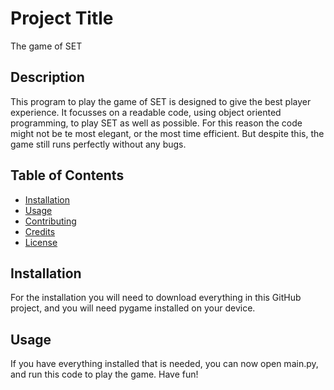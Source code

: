 # Project Title

The game of SET

## Description

This program to play the game of SET is designed to give the best player experience. It focusses on 
a readable code, using object oriented programming, to play SET as well as possible. For this reason
the code might not be te most elegant, or the most time efficient. But despite this, the game still runs
perfectly without any bugs. 

## Table of Contents

- [Installation](#installation)
- [Usage](#usage)
- [Contributing](#contributing)
- [Credits](#credits)
- [License](#license)

## Installation

For the installation you will need to download everything in this GitHub project, and you will need
pygame installed on your device. 

## Usage

If you have everything installed that is needed, you can now open main.py, and run this code to play 
the game. Have fun!
